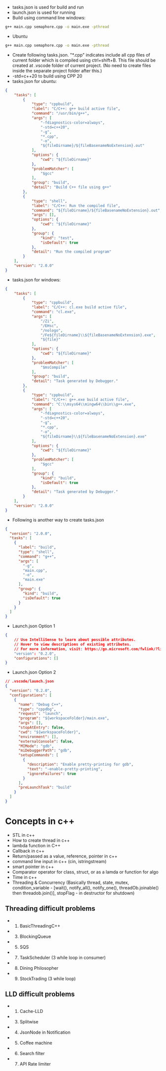 - tasks.json is used for build and run
- launch.json is used for running
- Build using command line
windows:
```bash
g++ main.cpp semaphore.cpp -o main.exe -pthread
```
- Ubuntu
```bash
g++ main.cpp semaphore.cpp -o main.exe -pthread
```
- Create following tasks.json. "*.cpp" indicates include all cpp files of current folder which is compiled using ctrl+shift+B. This file should be created at .vscode folder of current project. (No need to create files inside the separate project folder after this.)
- -std=c++20 to build using CPP 20
- tasks.json for ubuntu:
```json
{
    "tasks": [
        {
            "type": "cppbuild",
            "label": "C/C++: g++ build active file",
            "command": "/usr/bin/g++",
            "args": [
                "-fdiagnostics-color=always",
                "-std=c++20",
                "-g",
                "*.cpp",
                "-o",
                "${fileDirname}/${fileBasenameNoExtension}.out"
            ],
            "options": {
                "cwd": "${fileDirname}"
            },
            "problemMatcher": [
                "$gcc"
            ],
            "group": "build",
            "detail": "Build C++ file using g++"
        },
        {
            "type": "shell",
            "label": "C/C++: Run the compiled file",
            "command": "${fileDirname}/${fileBasenameNoExtension}.out",
            "args": [],
            "options": {
                "cwd": "${fileDirname}"
            },
            "group": {
                "kind": "test",
                "isDefault": true
            },
            "detail": "Run the compiled program"
        }
    ],
    "version": "2.0.0"
}
```
- tasks.json for windows:
```json
{
    "tasks": [
        {
            "type": "cppbuild",
            "label": "C/C++: cl.exe build active file",
            "command": "cl.exe",
            "args": [
                "/Zi",
                "/EHsc",
                "/nologo",
                "/Fe${fileDirname}\\${fileBasenameNoExtension}.exe",
                "${file}"
            ],
            "options": {
                "cwd": "${fileDirname}"
            },
            "problemMatcher": [
                "$msCompile"
            ],
            "group": "build",
            "detail": "Task generated by Debugger."
        },
        {
            "type": "cppbuild",
            "label": "C/C++: g++.exe build active file",
            "command": "C:\\msys64\\mingw64\\bin\\g++.exe",
            "args": [
                "-fdiagnostics-color=always",
                "-std=c++20",
                "-g",
                "*.cpp",
                "-o",
                "${fileDirname}\\${fileBasenameNoExtension}.exe"
            ],
            "options": {
                "cwd": "${fileDirname}"
            },
            "problemMatcher": [
                "$gcc"
            ],
            "group": {
                "kind": "build",
                "isDefault": true
            },
            "detail": "Task generated by Debugger."
        }
    ],
    "version": "2.0.0"
}
```

- Following is another way to create tasks.json
```json
{
  "version": "2.0.0",
  "tasks": [
    {
      "label": "build",
      "type": "shell",
      "command": "g++",
      "args": [
        "-g",
        "main.cpp",
        "-o",
        "main.exe"
      ],
      "group": {
        "kind": "build",
        "isDefault": true
      }
    }
  ]
}
```
- Launch.json Option 1
```json
{
    // Use IntelliSense to learn about possible attributes.
    // Hover to view descriptions of existing attributes.
    // For more information, visit: https://go.microsoft.com/fwlink/?linkid=830387
    "version": "0.2.0",
    "configurations": []
}
```
- Launch.json Option 2
```json
// .vscode/launch.json
{
  "version": "0.2.0",
  "configurations": [
    {
      "name": "Debug C++",
      "type": "cppdbg",
      "request": "launch",
      "program": "${workspaceFolder}/main.exe",
      "args": [],
      "stopAtEntry": false,
      "cwd": "${workspaceFolder}",
      "environment": [],
      "externalConsole": false,
      "MIMode": "gdb",
      "miDebuggerPath": "gdb",
      "setupCommands": [
        {
          "description": "Enable pretty-printing for gdb",
          "text": "-enable-pretty-printing",
          "ignoreFailures": true
        }
      ],
      "preLaunchTask": "build"
    }
  ]
}
```
# Concepts in c++
- STL in c++
- How to create thread in c++
- lambda function in C++
- Callback in c++
- Return/passed as a value, reference, pointer in c++
- command line input in c++ (cin, istringstream)
- smart pointer in c++
- Comparator operator for class, struct, or as a lamda or function for algo
- Time in c++
- Threading & Concurrency (Basically thread, state, mutex, condition_variable - [wait(), notify_all(), notify_one(), threadOb.joinable() then threadob.join()], stopFlag - in destructor for shutdown)
## Threading difficult problems
- 1. BasicThreadingC++
- 3. BlockingQueue
- 5. SQS
- 7. TaskScheduler (3 while loop in consumer)
- 8. Dining Philosopher
- 9. StockTrading (3 while loop)
## LLD difficult problems
- 1. Cache-LLD
- 3. Splitwise
- 4. JsonNode in Notification
- 5. Coffee machine
- 6. Search filter
- 7. API Rate limiter